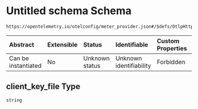 # Untitled schema Schema

```txt
https://opentelemetry.io/otelconfig/meter_provider.json#/$defs/OtlpHttpMetricExporter/properties/client_key_file
```



| Abstract            | Extensible | Status         | Identifiable            | Custom Properties | Additional Properties | Access Restrictions | Defined In                                                                     |
| :------------------ | :--------- | :------------- | :---------------------- | :---------------- | :-------------------- | :------------------ | :----------------------------------------------------------------------------- |
| Can be instantiated | No         | Unknown status | Unknown identifiability | Forbidden         | Allowed               | none                | [meter\_provider.json\*](../schema/meter_provider.json "open original schema") |

## client\_key\_file Type

`string`
